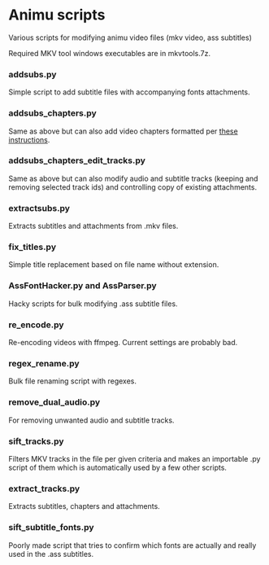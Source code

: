 # Animu scripts

Various scripts for modifying animu video files (mkv video, ass subtitles) 

Required MKV tool windows executables are in mkvtools.7z.

### addsubs.py

Simple script to add subtitle files with accompanying fonts attachments.

### addsubs_chapters.py

Same as above but can also add video chapters formatted per [these instructions](https://mkvtoolnix.download/doc/mkvmerge.html#mkvmerge.chapters).

### addsubs_chapters_edit_tracks.py

Same as above but can also modify audio and subtitle tracks (keeping and removing selected track ids) and controlling copy of existing attachments.

### extractsubs.py

Extracts subtitles and attachments from .mkv files.

### fix_titles.py

Simple title replacement based on file name without extension.

### AssFontHacker.py and AssParser.py

Hacky scripts for bulk modifying .ass subtitle files.

### re_encode.py

Re-encoding videos with ffmpeg. Current settings are probably bad.

### regex_rename.py

Bulk file renaming script with regexes.

### remove_dual_audio.py

For removing unwanted audio and subtitle tracks.

### sift_tracks.py

Filters MKV tracks in the file per given criteria and makes an importable .py script of them which is automatically used by a few other scripts.

### extract_tracks.py

Extracts subtitles, chapters and attachments.

### sift_subtitle_fonts.py

Poorly made script that tries to confirm which fonts are actually and really used in the .ass subtitles.
